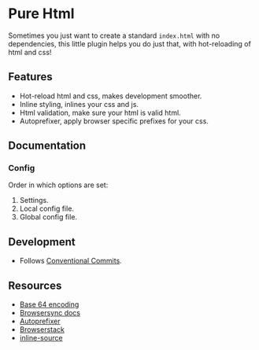 # Pure Html

Sometimes you just want to create a standard `index.html` with no dependencies, this little plugin helps you do just that, with hot-reloading of html and css!

## Features

* Hot-reload html and css, makes development smoother.
* Inline styling, inlines your css and js.
* Html validation, make sure your html is valid html.
* Autoprefixer, apply browser specific prefixes for your css.

## Documentation

### Config

Order in which options are set:
1. Settings.
2. Local config file.
3. Global config file.

## Development

* Follows [Conventional Commits](https://conventionalcommits.org/).

## Resources

* [Base 64 encoding](http://b64.io/)
* [Browsersync docs](https://www.browsersync.io/docs)
* [Autoprefixer](https://github.com/postcss/autoprefixer)
* [Browserstack](https://github.com/scottgonzalez/node-browserstack)
* [inline-source](https://github.com/popeindustries/inline-source)


